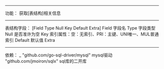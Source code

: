 --------------------------------------------------------------------------------
功能：
	获取[表结构]相关信息

--------------------------------------------------------------------------------
表结构字段：
	[Field Type Null Key Default Extra]
		Field   字段名
		Type    字段类型
		Null    是否准许为空
		Key     索引属性：空：无索引、PRI：主键、UNI唯一、MUL普通索引
		Default 默认值
		Extra

--------------------------------------------------------------------------------
依赖：
	_ "github.com/go-sql-driver/mysql"  mysql驱动
	"github.com/jmoiron/sqlx" sql库的二开库
